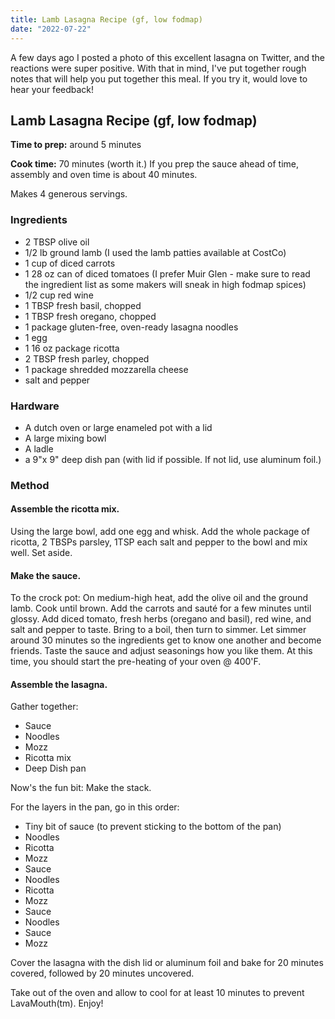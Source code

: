 ```yaml
---
title: Lamb Lasagna Recipe (gf, low fodmap)
date: "2022-07-22"
---
```


A few days ago I posted a photo of this excellent lasagna on Twitter, and the reactions were super positive. With that in mind, I've put together rough notes that will help you put together this meal. If you try it, would love to hear your feedback!

## Lamb Lasagna Recipe (gf, low fodmap)

**Time to prep:** around 5 minutes

**Cook time:** 70 minutes (worth it.) If you prep the sauce ahead of time, assembly and oven time is about 40 minutes.

Makes 4 generous servings.


### Ingredients

- 2 TBSP olive oil
- 1/2 lb ground lamb (I used the lamb patties available at CostCo)
- 1 cup of diced carrots
- 1 28 oz can of diced tomatoes (I prefer Muir Glen - make sure to read the ingredient list as some makers will sneak in high fodmap spices)
- 1/2 cup red wine
- 1 TBSP fresh basil, chopped
- 1 TBSP fresh oregano, chopped
- 1 package gluten-free, oven-ready lasagna noodles
- 1 egg
- 1 16 oz package ricotta
- 2 TBSP fresh parley, chopped
- 1 package shredded mozzarella cheese
- salt and pepper

### Hardware

- A dutch oven or large enameled pot with a lid
- A large mixing bowl
- A ladle
- a 9"x 9" deep dish pan (with lid if possible. If not lid, use aluminum foil.)

### Method

#### Assemble the ricotta mix.

Using the large bowl, add one egg and whisk. Add the whole package of ricotta, 2 TBSPs parsley, 1TSP each salt and pepper to the bowl and mix well. Set aside.

#### Make the sauce.

To the crock pot: On medium-high heat, add the olive oil and the ground lamb. Cook until brown. Add the carrots and sauté for a few minutes until glossy. Add diced tomato, fresh herbs (oregano and basil), red wine, and salt and pepper to taste. Bring to a boil, then turn to simmer. Let simmer around 30 minutes so the ingredients get to know one another and become friends. Taste the sauce and adjust seasonings how you like them.  At this time, you should start the pre-heating of your oven @ 400'F.

#### Assemble the lasagna.

Gather together:

- Sauce
- Noodles
- Mozz
- Ricotta mix
- Deep Dish pan

Now's the fun bit:  Make the stack.

For the layers in the pan, go in this order:  

- Tiny bit of sauce (to prevent sticking to the bottom of the pan)
- Noodles
- Ricotta
- Mozz
- Sauce
- Noodles
- Ricotta
- Mozz
- Sauce
- Noodles
- Sauce
- Mozz

Cover the lasagna with the dish lid or aluminum foil and bake for 20 minutes covered, followed by 20 minutes uncovered.

Take out of the oven and allow to cool for at least 10 minutes to prevent LavaMouth(tm). Enjoy!




